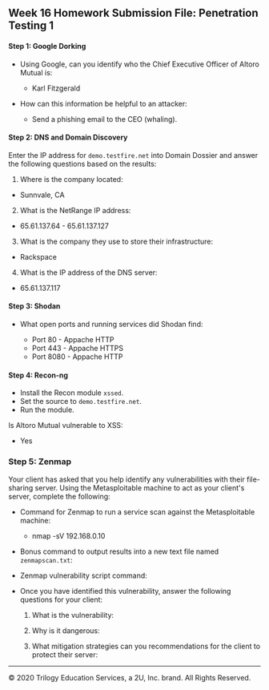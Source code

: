 ## Week 16 Homework Submission File: Penetration Testing 1

#### Step 1: Google Dorking


- Using Google, can you identify who the Chief Executive Officer of Altoro Mutual is:

  * Karl Fitzgerald

- How can this information be helpful to an attacker:

  * Send a phishing email to the CEO (whaling).


#### Step 2: DNS and Domain Discovery

Enter the IP address for `demo.testfire.net` into Domain Dossier and answer the following questions based on the results:

  1. Where is the company located: 

  * Sunnvale, CA

  2. What is the NetRange IP address:

  * 65.61.137.64 - 65.61.137.127

  3. What is the company they use to store their infrastructure:

  * Rackspace

  4. What is the IP address of the DNS server:

  * 65.61.137.117

#### Step 3: Shodan

- What open ports and running services did Shodan find:

  * Port 80 - Appache HTTP
  * Port 443 - Appache HTTPS
  * Port 8080 - Appache HTTP

#### Step 4: Recon-ng

- Install the Recon module `xssed`. 
- Set the source to `demo.testfire.net`. 
- Run the module. 

Is Altoro Mutual vulnerable to XSS: 
 
  * Yes

### Step 5: Zenmap

Your client has asked that you help identify any vulnerabilities with their file-sharing server. Using the Metasploitable machine to act as your client's server, complete the following:

- Command for Zenmap to run a service scan against the Metasploitable machine: 

  * nmap -sV 192.168.0.10
 
- Bonus command to output results into a new text file named `zenmapscan.txt`:

  

- Zenmap vulnerability script command: 

- Once you have identified this vulnerability, answer the following questions for your client:
  1. What is the vulnerability:

  2. Why is it dangerous:

  3. What mitigation strategies can you recommendations for the client to protect their server:

---
© 2020 Trilogy Education Services, a 2U, Inc. brand. All Rights Reserved.  
